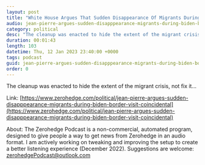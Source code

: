 ```yaml
---
layout: post
title: "White House Argues That Sudden Disappearance Of Migrants During Biden Border Visit Coincidental"
audio: jean-pierre-argues-sudden-disapppearance-migrants-during-biden-border-visit-coincidental-0
category: political
desc: "The cleanup was enacted to hide the extent of the migrant crisis, not fix it..."
duration: 00:01:43
length: 103
datetime: Thu, 12 Jan 2023 23:40:00 +0000
tags: podcast
guid: jean-pierre-argues-sudden-disapppearance-migrants-during-biden-border-visit-coincidental-0
order: 0
---
```

The cleanup was enacted to hide the extent of the migrant crisis, not fix it...

Link: [https://www.zerohedge.com/political/jean-pierre-argues-sudden-disapppearance-migrants-during-biden-border-visit-coincidental](https://www.zerohedge.com/political/jean-pierre-argues-sudden-disapppearance-migrants-during-biden-border-visit-coincidental)

About: The Zerohedge Podcast is a non-commercial, automated program, designed to give people a way to get news from Zerohedge in an audio format.  I am actively working on tweaking and improving the setup to create a better listening experience (December 2022).  Suggestions are welcome: [zerohedgePodcast@outlook.com](mailto:zerohedgePodcast@outlook.com)